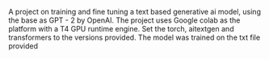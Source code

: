 A project on training and fine tuning a text based generative ai model, using the base as GPT - 2 by OpenAI.
The project uses Google colab as the platform with a T4 GPU runtime engine.
Set the torch, aitextgen and transformers to the versions provided.
The model was trained on the txt file provided
